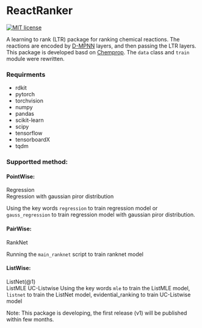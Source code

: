 # ReactRanker

[![MIT license](http://img.shields.io/badge/license-MIT-brightgreen.svg)](http://opensource.org/licenses/MIT)

A learning to rank (LTR) package for ranking chemical reactions. The reactions are encoded by [D-MPNN](https://pubs.acs.org/doi/full/10.1021/acs.jcim.9b00237) layers, and then passing the LTR layers. This package is developed basd on [Chemprop](https://github.com/cgrambow/chemprop/tree/reaction). The ```data``` class and ```train``` module were rewritten.

### Requirments
* rdkit
* pytorch
* torchvision
* numpy
* pandas
* scikit-learn
* scipy
* tensorflow
* tensorboardX
* tqdm

### Supportted method:
#### PointWise:
Regression  
Regression with gaussian piror distribution

Using the key words ```regression``` to train regression model or ```gauss_regression``` to train regression model with gaussian piror distribution.
#### PairWise:
RankNet  

Running the  ```main_ranknet``` script to train ranknet model
#### ListWise:
ListNet(@1)  
ListMLE
UC-Listwise
Using the key words ```mle``` to train the ListMLE model, ```listnet``` to train the ListNet model, evidential_ranking to train UC-Listwise model

Note: This package is developing, the first release (v1) will be published within few months.
